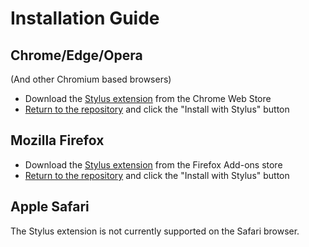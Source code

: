 # Installation Guide

## Chrome/Edge/Opera

(And other Chromium based browsers)

- Download the [Stylus extension](https://chrome.google.com/webstore/detail/stylus/clngdbkpkpeebahjckkjfobafhncgmne) from the Chrome Web Store
- [Return to the repository](https://github.com/Tech-How/Pandora-Classic) and click the "Install with Stylus" button

## Mozilla Firefox

- Download the [Stylus extension](https://addons.mozilla.org/en-US/firefox/addon/styl-us/) from the Firefox Add-ons store
- [Return to the repository](https://github.com/Tech-How/Pandora-Classic) and click the "Install with Stylus" button

## Apple Safari

The Stylus extension is not currently supported on the Safari browser.
